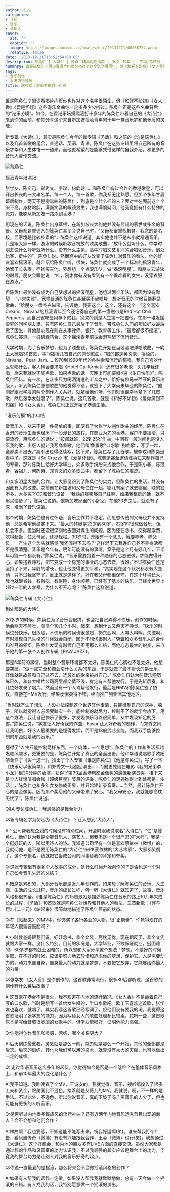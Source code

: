 ```yaml
---
author: 仁义
categories:
- 介绍
- 音乐
- 音乐人
cover:
  alt: ''
  caption: ''
  image: https://images.soomal.cc/images/doc/20131221/00038772.webp
  relative: false
date: '2013-12-21T16:52:54+08:00'
description: 陈奂仁 | 大诗仁 | 源自：精品购物指南 | 版权：转载 |  平均/总评分：10.00/10
summary: 谁是陈奂仁？很少看唱片内页你也许对这个名字很陌生，但《和好不如初》《女人香》《爱是怀疑》这些港乐金曲你一定多多少少听过。陈奂仁正是这些名曲背后的“港乐劳模”。如今，在香港乐坛摸爬滚打十多年的陈奂仁带着自己的《大诗仁》来到你的面前，和你分享这个来自新加坡摇滚青年的十年一觉音乐梦和他矛盾的灵魂……
tags:
- 音乐创作
- 香港流行音乐
title: 陈奂仁：港乐劳模的小纠结
---
```


谁是陈奂仁？很少看唱片内页你也许对这个名字很陌生，但《和好不如初》《女人香》《爱是怀疑》这些港乐金曲你一定多多少少听过。陈奂仁正是这些名曲背后的“港乐劳模”。如今，在香港乐坛摸爬滚打十多年的陈奂仁带着自己的《大诗仁》来到你的面前，和你分享这个来自新加坡摇滚青年的十年一觉音乐梦和他矛盾的灵魂。

新专辑《大诗仁》，其实是陈奂仁今年的新专辑《矛盾》和之前的《谁是陈奂仁》以及几首新歌的组合，普通话、英语、粤语，陈奂仁在这张专辑里将自己所有的音乐才华和人生体悟一一道来，而他更希望的是能够凭借这样的自我介绍，和更多的音乐人合作交流。

![陈奂仁](https://images.soomal.cc/images/doc/20131221/00038772.webp)





摇滚青年港漂记

张学友、陈奕迅、郑秀文、李玟、何韵诗……和陈奂仁有过合作的香港歌星，可以开出长长的一大串名单，每一个人，每一首歌，你我都无比熟悉。但那个多年甘居幕后制作，两天不睡觉谱曲的陈奂仁，到底是个什么样的人？面对坐在面前这个个头不高，身材略胖，满面笑容的眼镜男生，我也满腹疑问，他究竟拥有什么特殊的魔力，能够从新加坡一路杀到香港？

用现在的话说，陈奂仁出身草根，在新加坡长大的他并没有显赫的家世或多金的背景。父母都是普通人的陈奂仁甚至会说自己穷，“父母都很重视教育，我念的是名校，但家境是比较朴素的”，陈奂仁这样说道。其实他也并不是从小就精通音乐，只是跟大家一样，游泳的时候听收音机放的欧美歌曲，“放什么就听什么，中学时朋友说什么好听就听什么，没有什么主见。高中时唱文艺复兴的合唱团音乐，到处比赛，挺牛的”，陈奂仁说。然而高中的好友改变了陈奂仁对音乐的看法，他的好友喜欢摇滚乐，就介绍给陈奂仁听，很快，陈奂仁就变成了一个标准的摇滚青年，他留了长头发，存钱买吉他，梦想组一个摇滚乐队，做“摇滚明星”。和朋友去游泳的时候，朋友会跟他说：“哇，刚才你有没有看到有一个很难看的女生，没穿衣服在游泳。”

但陈奂仁最终没有成为自己梦想过的摇滚明星，他组过两个乐队，都因为没有默契， “非常失败”。家境普通的陈奂仁甚至买不起唱片，想听音乐的时候只能翻录歌曲，“给朋友一盘空白磁带，告诉他，我要这个，这个，还有这个！”这个喜欢Cream、Nirvana的摇滚青年至今还记得自己的第一盘磁带是Red Hot Chili Peppers，而自己省吃俭用存下的钱，换来的则是人生第一把吉他。在那一堆发摇滚梦的同学朋友里，只有陈奂仁自己最后干了音乐，带陈奂仁入门的那位好友最后做了医生，其他朋友现在则在从事律师、银行、教育等工作，“最后都很不摇滚”，陈奂仁笑道。一桩机缘巧合，这个摇滚青年前往香港写起了流行音乐。

大学时期，为了音乐梦想，也为了赚些钱，陈奂仁开始在当地酒吧弹唱歌曲，一晚上大概唱30首歌，中间插播几首自己的原创歌曲。“唱的都是英文歌，摇滚的，Nirvana，Pearl Jam……1970到1990年代的各种歌和流行的都唱，我自己喜欢什么就唱什么，客人也会要求唱《Hotel California》，还有很多老歌，头几年我还唱，后来我就说不能点歌，如果点歌的话一天晚上可能要唱4遍《生日快乐》”，陈奂仁回忆。有一次，在众多只为喝酒消遣的听众之中，恰好有位马来西亚的音乐出版人，听到陈奂仁原创歌曲的他觉得不错，就签下了大学尚未毕业的陈奂仁，“他刚好跟张学友的两个制作人关系好，就拿给他们听，他们就很侥幸地拿下了几首歌，然后张学友就唱了”，陈奂仁说。这几首歌，就是《和好不如初》《爱你痛到不知痛》和《女人香》，陈奂仁也正式开始了港漂生活。

“港乐劳模”的小纠结

做音乐人，从来不是一件简单的事，即便有了为张学友创作歌曲的经历，陈奂仁在香港的音乐生涯也经历了一段漫长的旅程。在商业为先的香港，客户不要摇滚，只要流行，用陈奂仁的话说：“按部就班，22到25岁作曲，中间有一段时间也是没人买我的歌，出版人就让我写商业歌，他们叫‘鱼蛋歌’‘口水歌’‘狗血歌’，写了一堆，全都卖不出去。”卖不出也得继续写，接下来，陈奂仁写了几首歌，被李玟和陈奕迅看中了，这就是《So Crazy》和《爱是怀疑》。陈奕迅甚至邀请陈奂仁来制作自己的专辑，那时陈奂仁恰好大学毕业，众多歌手纷纷来找他合作，于是陈小春、陈冠希、容祖儿、何韵诗、郑秀文的众多歌曲中，都留下了陈奂仁的痕迹。

和众多明星大腕的合作，让大家见识到了陈奂仁的实力，但陈奂仁的生活，并没有因此有大的改变。之前他在新加坡和父母住在一起，哪儿有案子就去哪里，赚的钱不多，大多买了CD和音乐设备，“我赚的钱哪够自己住啊，如果我租房的话，就不用买设备了”，陈奂仁说道。他新加坡家里的小卧室，在他23岁之后，就没有了床，堆满了音乐设备。

那个时期，陈奂仁也有过怀疑，音乐工作并不稳定，而思想传统的父母也并不支持他，总是希望他稳定下来。“最大的怀疑是22岁到30岁，22岁时很想做音乐，但机会不多。但当时还没很深刻地去面对谋生的问题，因为还在念书，交得起学费，吃得起饭，住父母家，还挺轻松。30岁时，开始有一个念头，我要养老，养父母，一产生这个念头就感觉‘我还混得下去吗？’这样混下去我连自己养不养得活都不是很清楚。音乐是今年有，明年可能没有的事情，案子是这个月有好几个，下半年可能一个都没有。”陈奂仁说，“音乐需要抱着一种随缘的心态去做，才能做得开心，如果抱着赚钱，把它变成一个稳定的事业的心态去做，很难。”不过陈奂仁还是坚持了下来，年龄的增长，也让他变得更加平和，“其实现在这个状况都没有大变动，只不过我坚守了，反正就是这样了。好在我父母都很保守，在这个环境长大，我也就很省钱。有得吃，有得睡，身体顺畅，已经有了基本的快乐，已经比世界上超过一半的人幸福，为什么不开心呢？”陈奂仁这样说道。

![陈奂仁专辑《大诗仁》](https://images.soomal.cc/images/doc/20131221/00038770_01.webp)





到处都是的大诗仁

20多岁的时候，陈奂仁为了音乐会很拼，也会把自己弄得不快乐，创作的时候，他会两天不睡觉，崩溃个10几个小时，起来，想到什么又两天不睡觉。“快乐的时候过分快乐，很危险，不快乐的时候也很激烈，扔东西啊，大喊大叫啊，失控啊，有时发现自己失控的时候就会自闭，因为不想伤害别人。”随着和众多音乐人的合作和岁月的领悟，陈奂仁发现有时候自己不用那么纠结，而他心态最大的蜕变，来自于他的第一张个人创作专辑《RAW JAZZ》。

那是5年前的事情，当时整个音乐环境都不太好，陈奂仁的心情也不是太好，他想要突破，“做一些完全和商业没什么关系的东西，于是就做了最不擅长的爵士乐，好像就是故意和自己过不去，选最难的歌来挑战自己。” 陈奂仁自认为在音乐圈历练已久，和各大唱片公司高层都交情不浅，肯定有人帮他发行，于是先斩后奏，和几位好友录了唱片。然而没有一个人肯帮他发行，最后是HMV和陈奂仁签了协议，直接在HMV发行，结果反倒卖得不错，继而推广到亚洲其他地区。

“当时就产生了想法，人没办法控制这个世界其他事情，只能控制自己的双手、脑子，所以就觉得人必须要踏实一些，能控制的就尽力，控制不了的就学会放下。用这个方法，我让自己快乐了很多，才发现快乐可以很简单，从中发现知足的厉害。”陈奂仁说，“学友让人好奇我的作曲，Eason让人好奇我的制作，而郑秀文则让我明白，好艺人最重要的是懂得发挥，而不是18般武艺全能，而我双手能够控制的东西就是我的音乐。”

懂得了“人生只能控制两样东西，一个肉体，一个思想”，陈奂仁的工作和生活都越发顺风顺水，更重要的是，陈奂仁开始了真正的全面出击。他和华语说唱歌手欧阳靖合作了《买一送一》，推出了个人专辑《谁是陈奂仁》《他是陈奂仁》，写了一本《快乐可以很简单》，和郑秀文一起巡回演出……而他更凭借在电影《我的兄弟李小龙》里20分钟的表演，获得了第30届香港电影金像奖的最佳新演员奖，接下来是个人红馆演唱会和《超级巨星》节目的评委，陈奂仁的足迹称得上到处都是。生活上，陈奂仁也和多年女友修成正果，并开始建新录音室……当然，最让陈奂仁开心的是金像奖，因为那个奖给他的父母带来了安心，“我父母安心，我就能够高枕无忧了”，陈奂仁说道。

Q&A 专访陈奂仁：我最强的是舞台功力

Q:新专辑名字为何起为《大诗仁》 ？让人想到“大诗人”。

A：公司帮我想企划的时候没有特别过问，开会时跟我说取名“大诗仁”。“仁”是陈奂仁，他们认为我是全能音乐人、演艺人，但我不是一个很严肃的“大师”，我是一个挺好玩的人，所以用诗人的诗。我知道公司里有一位是喜欢蔡依林（微博）的，我就问他，是不是要用陈奂仁的“大诗仁”来PK蔡依林的“大艺术家”，大家都笑劈了。这个专辑名，我就把它当成公司的同事给我的肯定和夸奖。

Q:这张专辑里有很多个人故事的成分，是什么时候开始创作的？是否也是一个对自己如今音乐生涯的总结？

A:概念是累积的，大部分音乐都是近几年创作的。如果想了解陈奂仁的音乐、人生观、生活的成长过程、音乐的成长过程，听一听《大诗仁》就知道了，故事、音乐风格都很齐全。《谁是陈奂仁》的15首歌就是描述陈奂仁在音乐的路上10几年来成长的过程，《矛盾》10首歌就是陈奂仁对世界和其他人的看法，三首新歌：《罪与罚》《二十元》《站起来》很简单地描述了陈奂仁目前的状态。

Q:在《站起来》的MV中，你饰演了各行各业的人物，很“正能量”，你觉得现在的年轻人很需要鼓励吗？

A:小时候爸妈跟我们说，好好念书，拿个文凭，高枕无忧。现在相反了，拿个文凭就跟大家一样，没什么特别。目前的状况是，大学毕业，不敢保证就业，挺困难的，30多岁都有就业困难的，所以想和大家分享这个想法：梦想，不是好的时候争取，在不好的时候，应该更努力地去珍惜和追求你的梦想，保护它。人是需要动力的，动力来自自身，自身最大的动力就是梦想，不要把它放弃，它能够给你最大的力量。

Q:张学友 《女人香》是你创作的，这首歌非常流行，很多80后都听过，这首歌的创作有什么幕后故事？

A:这首歌在港台不是很火，我不知道在内地的流行情况。《女人香》不是逼着自己写的口水歌，当时是想写一首给女生唱的，半口水歌吧。欧丁玉喜欢这首歌，张学友也喜欢，就唱了。其实我写这首歌已经写词了，但他们没有要我的词。我觉得这首歌证明了张学友的能力，因为写给女人的歌曲处理都比较柔，花哨一些，这首歌原本是写给音域很宽阔的女歌手的，但学友能唱好，证明他能力高强。

Q:你觉得创作音乐和灵感、苦练，哪个关系更大？

A:后天训练最重要，灵感就是那么一刻，能力就是那么一个开始，其他的全部都是后天。后天的训练，转化为我们可以用的技术，就算没有太大的天赋，也可以做出一定的成绩。

Q: 走过华语音乐这么多年的起伏，你觉得如今是否是一个低谷？在整体音乐风格上，和前10年最大的变化是什么？

A:我不知道。我昨晚看了个MV，王诗安的。我就觉得，音乐、视听都投入了很多工夫和资金，跟美国比不逊色。接着就是艾薇儿的MV，我就说，啊，不一样的是手法。不过此外，不逊色。所以你说音乐，真的下坡了吗？买音乐的人少了，但也可能有更多的人听音乐。

Q:是否听过内地很多民族风的流行神曲？还有近两年内地音乐选秀节目出现的新人？会不会想和他们合作？

A:神曲啊！我也要写，不知道能不能写出来，祝我好运啊(笑)。谁来帮我打个广告，看凤凰传奇（微博）有没有兴趣跟我合作，王蓉（微博）也行(笑)。我想通过《大诗仁》 这个好机会，和内地的朋友多有LIVE方面的直接交流。虽然大家都是通过我的作品和录音室的功力认识我，不过我最强的其实应该是舞台上的功力，毕竟我的舞台功力是让别人对我的音乐好奇的起点。

Q:你说一直最爱的是摇滚，那么将来会不会做摇滚风格的创作？

A:如果有人帮我的话我一定做，如果没人帮我我就默默地做，总有一天会做一个摇滚的专辑。有人找我的话，我特别愿意做一个摇滚的演出。